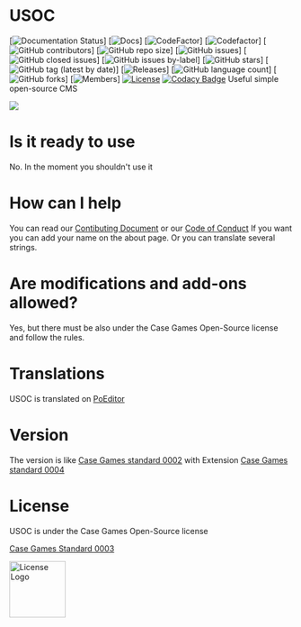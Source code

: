 # USOC 
[![Documentation Status](https://readthedocs.org/projects/usoc/badge/?version=latest)] 
[![Docs](https://usoc.readthedocs.io/en/latest/?badge=latest)]
[![CodeFactor](https://www.codefactor.io/repository/github/case-games/usoc/badge/master)]
[![Codefactor](https://www.codefactor.io/repository/github/case-games/usoc/overview/master)]
[![GitHub contributors](https://img.shields.io/github/contributors/Case-Games/USOC)]
[![GitHub repo size](https://img.shields.io/github/repo-size/Case-Games/USOC)]
[![GitHub issues](https://img.shields.io/github/issues/Case-Games/USOC)]
[![GitHub closed issues](https://img.shields.io/github/issues-closed-raw/Case-Games/USOC)]
[![GitHub issues by-label](https://img.shields.io/github/issues/Case-Games/USOC/bug)]
[![GitHub stars](https://img.shields.io/github/stars/Case-Games/USOC)]
[![GitHub tag (latest by date)](https://img.shields.io/github/v/tag/Case-Games/USOC?label=Latest%20Version)]
[![Releases](https://github.com/Case-Games/USOC/releases)]
[![GitHub language count](https://img.shields.io/github/languages/count/Case-Games/USOC)]
[![GitHub forks](https://img.shields.io/github/forks/Case-Games/USOC)]
[![Members](https://github.com/Case-Games/USOC/network/members)]
[![License](https://img.shields.io/badge/License-Case%20Games%20Open--Source%20License-important)](https://standards.casegames.ch/cgs/0003/v1.txt)
[![Codacy Badge](https://app.codacy.com/project/badge/Grade/9c5f474aa55e4eb1a63729a4692aaf90)](https://www.codacy.com/gh/Case-Games/USOC?utm_source=github.com&amp;utm_medium=referral&amp;utm_content=Case-Games/USOC&amp;utm_campaign=Badge_Grade)
Useful simple open-source CMS

![](https://img.shields.io/badge/Version%20in%20developement%20in%20this%20branch-Pb2.0Bfx0-blue)
# Is it ready to use
No. In the moment you shouldn't use it
# How can I help
You can read our [Contibuting Document](https://github.com/Case-Games/USOC/blob/master/CONTRIBUTING.md) or our [Code of Conduct](https://github.com/Case-Games/USOC/blob/master/CODE_OF_CONDUCT.md)
If you want you can add your name on the about page.
Or you can translate several strings.
# Are modifications and add-ons allowed?
Yes, but there must be also under the Case Games Open-Source license and follow the rules.
# Translations
USOC is translated on [PoEditor](https://poeditor.com/join/project/48DXSLQlVr)
# Version
The version is like [Case Games standard 0002](https://standards.casegames.ch/cgs/0002/v1.txt) with Extension [Case Games standard 0004](https://standards.casegames.ch/cgs/0004/v1.txt)
# License
USOC is under the Case Games Open-Source license

[Case Games Standard 0003](https://standards.casegames.ch/cgs/0003/v1.txt)

<img src="https://casegames.ch/license/os/v1.png" alt="License Logo" width="100" data-canonical-src="https://casegames.ch/license/os/v1.png">
